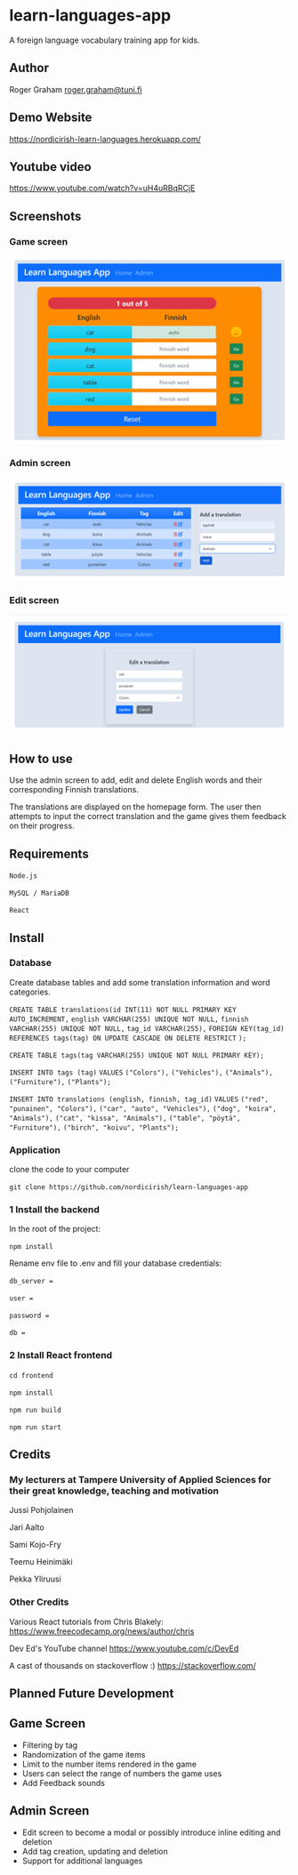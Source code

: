 # learn-languages-app

A foreign language vocabulary training app for kids.

## Author

Roger Graham roger.graham@tuni.fi

## Demo Website

https://nordicirish-learn-languages.herokuapp.com/

## Youtube video

https://www.youtube.com/watch?v=uH4uRBqRCjE

## Screenshots

### Game screen

![Screenshot](docs/images/screenshot1.png)

### Admin screen

![Screenshot](docs/images/screenshot2.png)

### Edit screen

![Screenshot](docs/images/screenshot3.png)

## How to use

Use the admin screen to add, edit and delete English words and their corresponding Finnish translations.

The translations are displayed on the homepage form. The user then attempts to input the correct translation and the game gives them feedback on their progress.

## Requirements

`Node.js`

`MySQL / MariaDB`

`React`

## Install

### Database

Create database tables and add some translation information and word categories.

`CREATE TABLE translations(id INT(11) NOT NULL PRIMARY KEY AUTO_INCREMENT,`
`english VARCHAR(255) UNIQUE NOT NULL,`
`finnish VARCHAR(255) UNIQUE NOT NULL,`
`tag_id VARCHAR(255),`
`FOREIGN KEY(tag_id) REFERENCES tags(tag) ON UPDATE CASCADE ON DELETE RESTRICT`
`);`

`CREATE TABLE tags(tag VARCHAR(255) UNIQUE NOT NULL PRIMARY KEY);`

`INSERT INTO tags (tag)`
`VALUES`
`("Colors"),`
`("Vehicles"),`
`("Animals"),`
`("Furniture"),`
`("Plants");`

`INSERT INTO translations (english, finnish, tag_id)`
`VALUES`
`("red", "punainen", "Colors"),`
`("car", "auto", "Vehicles"),`
`("dog", "koira", "Animals"),`
`("cat", "kissa", "Animals"),`
`("table", "pöytä", "Furniture"),`
`("birch", "koivu", "Plants");`

### Application

clone the code to your computer

`git clone https://github.com/nordicirish/learn-languages-app`

### 1 Install the backend

In the root of the project:

`npm install`

Rename env file to .env and fill your database credentials:

`db_server =`

`user =`

`password =`

`db =`

### 2 Install React frontend

`cd frontend`

`npm install`

`npm run build`

`npm run start`

## Credits

### My lecturers at Tampere University of Applied Sciences for their great knowledge, teaching and motivation

Jussi Pohjolainen

Jari Aalto

Sami Kojo-Fry

Teemu Heinimäki

Pekka Yliruusi

### Other Credits

Various React tutorials from Chris Blakely:
https://www.freecodecamp.org/news/author/chris

Dev Ed's YouTube channel
https://www.youtube.com/c/DevEd

A cast of thousands on stackoverflow :) https://stackoverflow.com/

## Planned Future Development

## Game Screen

- Filtering by tag
- Randomization of the game items
- Limit to the number items rendered in the game
- Users can select the range of numbers the game uses
- Add Feedback sounds

## Admin Screen

- Edit screen to become a modal or possibly introduce inline editing and deletion
- Add tag creation, updating and deletion
- Support for additional languages
